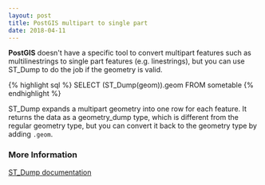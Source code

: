 ```yaml
---
layout: post
title: PostGIS multipart to single part
date: 2018-04-11
---
```


**PostGIS** doesn't have a specific tool to convert multipart features such as multilinestrings to single part features (e.g. linestrings), but you can use ST_Dump to do the job if the geometry is valid.

{% highlight sql %}
SELECT
  (ST_Dump(geom)).geom
FROM sometable
{% endhighlight %}

ST_Dump expands a multipart geometry into one row for each feature. It returns the data as a geometry_dump type, which is different from the regular geometry type, but you can convert it back to the geometry type by adding `.geom`.


### More Information
[ST_Dump documentation](https://postgis.net/docs/ST_Dump.html)
